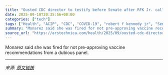 ```yaml
---
title: "Ousted CDC director to testify before Senate after RFK Jr. called her a liar"
date: 2025-09-10T20:35:56+08:00
categories: ["tech"]
tags: ["Health", "ACIP", "CDC", "COVID-19", "robert f kennedy jr", "Senate", "vaccines"]
summary: "Monarez said she was fired for not pre-approving vaccine recommendations from a dubious panel."
source_url: "https://arstechnica.com/health/2025/09/ousted-cdc-director-to-testify-before-senate-after-rfk-jr-called-her-a-liar/"
---
```


Monarez said she was fired for not pre-approving vaccine recommendations from a dubious panel.

---

*来源: [原文链接](https://arstechnica.com/health/2025/09/ousted-cdc-director-to-testify-before-senate-after-rfk-jr-called-her-a-liar/)*
